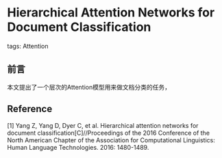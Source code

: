 # Hierarchical Attention Networks for Document Classification

tags: Attention

## 前言

本文提出了一个层次的Attention模型用来做文档分类的任务，

## Reference

[1] Yang Z, Yang D, Dyer C, et al. Hierarchical attention networks for document classification[C]//Proceedings of the 2016 Conference of the North American Chapter of the Association for Computational Linguistics: Human Language Technologies. 2016: 1480-1489.
